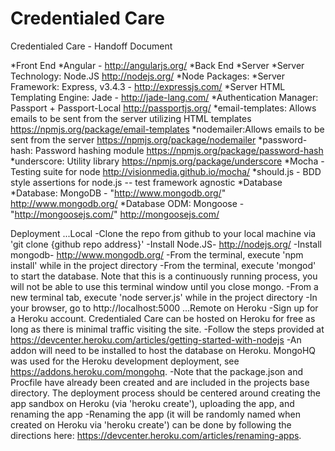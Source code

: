 Credentialed Care
================================

Credentialed Care - Handoff Document

*Front End
   *Angular - http://angularjs.org/
*Back End
   *Server
      *Server Technology: Node.JS http://nodejs.org/
   *Node Packages:
      *Server Framework: Express, v3.4.3 - http://expressjs.com/
      *Server HTML Templating Engine: Jade - http://jade-lang.com/
      *Authentication Manager: Passport + Passport-Local  http://passportjs.org/
      *email-templates: Allows emails to be sent from the server utilizing HTML templates https://npmjs.org/package/email-templates
      *nodemailer:Allows emails to be sent from the server https://npmjs.org/package/nodemailer
      *password-hash: Password hashing module https://npmjs.org/package/password-hash
      *underscore: Utility library https://npmjs.org/package/underscore
      *Mocha - Testing suite for node http://visionmedia.github.io/mocha/
      *should.js - BDD style assertions for node.js -- test framework agnostic
*Database
   *Database: MongoDB - "http://www.mongodb.org/" http://www.mongodb.org/
   *Database ODM: Mongoose - "http://mongoosejs.com/" http://mongoosejs.com/

Deployment
   ...Local
      -Clone the repo from github to your local machine via 'git clone {github repo address}'
      -Install Node.JS- http://nodejs.org/
      -Install mongodb- http://www.mongodb.org/
      -From the terminal, execute 'npm install' while in the project directory
      -From the terminal, execute 'mongod' to start the database.  Note that this is a continuously running process, you will not be able to use this terminal window until you close mongo.
      -From a new terminal tab, execute 'node server.js' while in the project directory
      -In your browser, go to http://localhost:5000
   ...Remote on Heroku
      -Sign up for a Heroku account.  Credentialed Care can be hosted on Heroku for free as long as there is minimal traffic visiting the site.
      -Follow the steps provided at https://devcenter.heroku.com/articles/getting-started-with-nodejs
         -An addon will need to be installed to host the database on Heroku.  MongoHQ was used for the Heroku development deployment, see https://addons.heroku.com/mongohq.
         -Note that the package.json and Procfile have already been created and are included in the projects base directory.  The deployment process should be centered around creating the app sandbox on Heroku (via 'heroku create'), uploading the app, and renaming the app
            -Renaming the app (it will be randomly named when created on Heroku via 'heroku create') can be done by following the directions here: https://devcenter.heroku.com/articles/renaming-apps.


